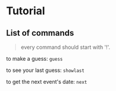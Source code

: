 # Tutorial

## List of commands

> every command should start with '!'.

to make a guess: `guess`

to see your last guess: `showlast`

to get the next event's date: `next`

